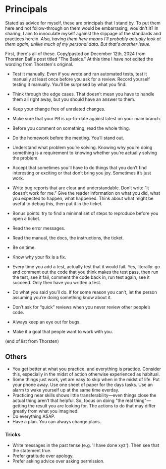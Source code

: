 # Principals
Stated as advice for myself, these are principals that I stand by. To put them here and not follow-through on them would be embarrasing, wouldn't it? 
In sharing, I aim to innoculate myself against the slippage of the standards and practices herein. 
_Also, having them here means I'll probably actually look at them again, unlike much of my personal data. But that's another issue._


First, there's all of these. Copy/pasted on December 12th, 2024 from Thorsten Ball's post titled "The Basics." At this time I have not edited the wording from Thorsten's original.

- Test it manually. Even if you wrote and ran automated tests, test it manually at least once before you ask for a review. Record yourself testing it manually. You’ll be surprised by what you find.

- Think through the edge cases. That doesn’t mean you have to handle them all right away, but you should have an answer to them.

- Keep your change free of unrelated changes.

- Make sure that your PR is up-to-date against latest on your main branch.

- Before you comment on something, read the whole thing.

- Do the homework before the meeting. You’ll stand out.

- Understand what problem you’re solving. Knowing why you’re doing something is a requirement to knowing whether you’re actually solving the problem.

- Accept that sometimes you’ll have to do things that you don’t find interesting or exciting or that don’t bring you joy. Sometimes it’s just work.

- Write bug reports that are clear and understandable. Don’t write “it doesn’t work for me.” Give the reader information on what you did, what you expected to happen, what happened. Think about what might be useful to debug this, then put it in the ticket.

- Bonus points: try to find a minimal set of steps to reproduce before you open a ticket.

- Read the error messages.

- Read the manual, the docs, the instructions, the ticket.

- Be on time.

- Know why your fix is a fix.

- Every time you add a test, actually test that it would fail. Yes, literally: go and comment out the code that you think makes the test pass, then run the test, see it fail, comment the code back in, run test again, see it succeed. Only then have you written a test.

- Do what you said you’ll do. If for some reason you can’t, let the person assuming you’re doing something know about it.

- Don’t ask for “quick” reviews when you never review other people’s code.

- Always keep an eye out for bugs.

- Make it a goal that people want to work with you.

(end of list from Thorsten)

## Others
- You get better at what you practice, and everything is practice. Consider this, especially in the midst of action otherwise experienced as habitual.
- Some things just work, yet are easy to skip when in the midst of life. Put your phone away. Use one sheet of paper for the days tasks. Use an alarm to wake yourself up at the same time everday.
- Practicing near skills shows little transferability—even things close the actual thing aren’t that helpful. So, focus on doing "the real thing"—getting the result you are looking for. The actions to do that may differ greatly from what you imagined.
- Do everything ASAP.
- Have a plan. You can always change plans.

### Tricks
- Write messages in the past tense (e.g. 'I have done xyz'). Then see that the statement true.
- Prefer gratitude over apology. 
- Prefer asking advice over asking permission. 